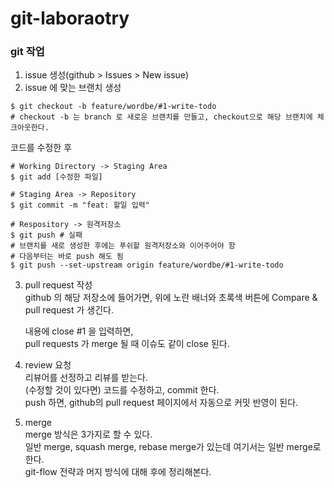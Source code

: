 # git-laboraotry

### git 작업
1. issue 생성(github > Issues > New issue)
2. issue 에 맞는 브랜치 생성
```shell
$ git checkout -b feature/wordbe/#1-write-todo
# checkout -b 는 branch 로 새로운 브랜치를 만들고, checkout으로 해당 브랜치에 체크아웃한다.
```

코드를 수정한 후
```shell
# Working Directory -> Staging Area
$ git add [수정한 파일]

# Staging Area -> Repository
$ git commit -m "feat: 할일 입력"

# Respository -> 원격저장소
$ git push # 실패
# 브랜치를 새로 생성한 후에는 푸쉬할 원격저장소와 이어주어야 함
# 다음부터는 바로 push 해도 됨
$ git push --set-upstream origin feature/wordbe/#1-write-todo
```

3. pull request 작성  
   github 의 해당 저장소에 들어가면, 위에 노란 배너와 초록색 버튼에 Compare & pull request 가 생긴다.  

   내용에 close #1 을 입력하면,  
   pull requests 가 merge 될 때 이슈도 같이 close 된다.


4. review 요청  
   리뷰어를 선정하고 리뷰를 받는다.  
   (수정할 것이 있다면) 코드를 수정하고, commit 한다.  
   push 하면, github의 pull request 페이지에서 자동으로 커밋 반영이 된다.  

5. merge  
   merge 방식은 3가지로 할 수 있다.  
   일반 merge, squash merge, rebase merge가 있는데 여기서는 일반 merge로 한다.  
   git-flow 전략과 머지 방식에 대해 후에 정리해본다.  
